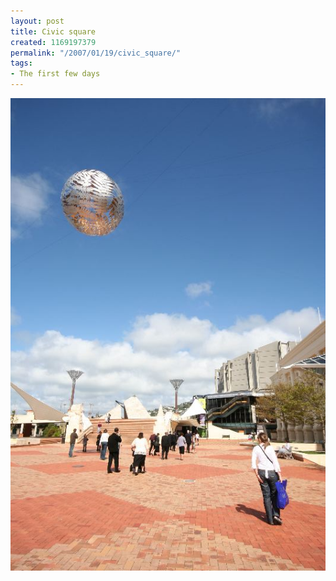 ```yaml
---
layout: post
title: Civic square
created: 1169197379
permalink: "/2007/01/19/civic_square/"
tags:
- The first few days
---
```


<img src="/image/images/IMG_2695.JPG"/>

